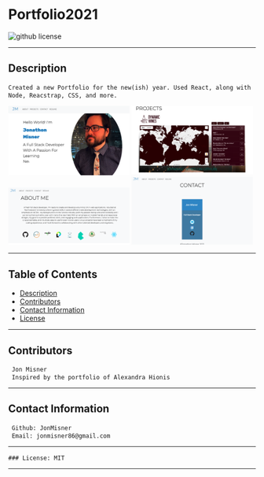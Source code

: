 # Portfolio2021 
  ![github license](https://img.shields.io/badge/license-MIT-blue)
***
 
  ## Description

    Created a new Portfolio for the new(ish) year. Used React, along with Node, Reacstrap, CSS, and more.


   <img src="./src/images/portfolioFront.png" style="width: 49%;"> 
   <img src="./src/images/portfolioProjects.png" style="width: 49%;">  
   <img src="./src/images/portfolioAbout.png" style="width: 49%;"> 
   <img src="./src/images/portfolioContact.png" style="width: 49%;"> 

***

  ## Table of Contents

  * [Description](#description)
  * [Contributors](#contributors)
  * [Contact Information](#email)
  * [License](#license)

***
  ## Contributors

     Jon Misner
     Inspired by the portfolio of Alexandra Hionis

***
  ## Contact Information

     Github: JonMisner 
     Email: jonmisner86@gmail.com
***
    ### License: MIT
***  